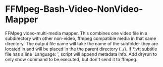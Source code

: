 # FFMpeg-Bash-Video-NonVideo-Mapper
FFMpeg video-multi-media mapper.
This combines one video file in a subdirectory with other non-video, 
   ffmpeg compatible media in that same directory.
The output file name will take the name of the subfolder they are
   located in and will be placed in the the parent directory (../).
If *.vtt subtitle file has a line 'Language: <x>', script will append
  metadata info.
Add dryrun to only show command to be executed, but don't send it to ffmpeg.

